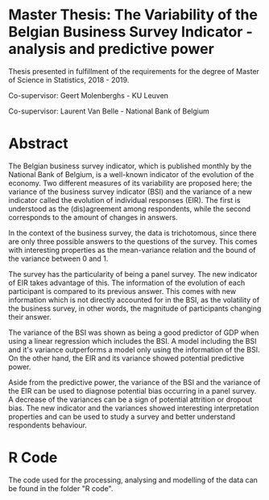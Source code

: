 # Master Thesis: The Variability of the Belgian Business Survey Indicator - analysis and predictive power

Thesis presented in fulfillment of the requirements for the degree of Master of Science in Statistics, 2018 - 2019.

Co-supervisor: Geert Molenberghs - KU Leuven 

Co-supervisor: Laurent Van Belle - National Bank of Belgium

# Abstract

The Belgian business survey indicator, which is published monthly by the National Bank of Belgium, is a well-known indicator of the evolution of the economy.
Two different measures of its variability are proposed here; the variance of the business survey indicator (BSI) and the variance of a new indicator called the evolution of individual responses (EIR).
The first is understood as the (dis)agreement among respondents, while the second corresponds to the amount of changes in answers.

In the context of the business survey, the data is trichotomous, since there are only three possible answers to the questions of the survey. 
This comes with interesting properties as the mean-variance relation
and the bound of the variance between 0 and 1.

The survey has the particularity of being a panel survey. The new indicator of EIR takes advantage of this. The information of the evolution of each participant is compared to its previous answer.
This comes with new information which is not directly accounted for in the BSI, as the volatility of the business survey, in other words, the magnitude of participants changing their answer.

The variance of the BSI was shown as being a good predictor of GDP when using a linear regression which includes the BSI. A model including the BSI and it's variance outperforms a model only using the information of the BSI.
On the other hand, the EIR and its variance showed potential predictive power.

Aside from the predictive power, the variance of the BSI and the variance of the EIR can be used to diagnose potential bias occurring in a panel survey. A decrease of the variances can be a sign of potential attrition or dropout bias. The new indicator and the variances showed interesting interpretation properties and can be used to study a survey and better understand respondents behaviour.

# R Code

The code used for the processing, analysing and modelling of the data can be found in the folder "R code".




